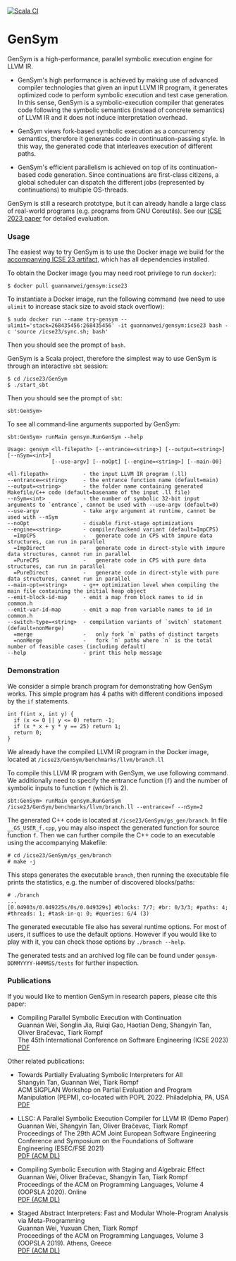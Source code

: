 [![Scala CI](https://github.com/Generative-Program-Analysis/GenSym/actions/workflows/scala.yml/badge.svg)](https://github.com/Generative-Program-Analysis/GenSym/actions/workflows/scala.yml)

# GenSym

GenSym is a high-performance, parallel symbolic execution engine for LLVM IR.

- GenSym's high performance is achieved by making use of advanced
compiler technologies that given an input LLVM IR program, it
generates optimized code to perform symbolic execution and test case generation.
In this sense, GenSym is a symbolic-execution compiler that generates code
following the symbolic semantics (instead of concrete semantics) of LLVM IR
and it does not induce interpretation overhead.

- GenSym views fork-based symbolic execution as a concurrency semantics, therefore
it generates code in continuation-passing style. 
In this way, the generated code that interleaves execution of different paths.

- GenSym's efficient parallelism is achieved on top of its continuation-based
code generation. Since continuations are first-class citizens, a global scheduler
can dispatch the different jobs (represented by continuations) to multiple OS-threads.

GenSym is still a research prototype, but it can already handle a large class
of real-world programs (e.g. programs from GNU Coreutils). 
See our [ICSE 2023 paper](https://continuation.passing.style/static/papers/icse23.pdf) 
for detailed evaluation.

### Usage

The easiest way to try GenSym is to use the Docker image we build for the [accompanying ICSE 23 artifact](https://github.com/Generative-Program-Analysis/icse23-artifact-evaluation), which has all dependencies installed.

To obtain the Docker image (you may need root privilege to run `docker`):

```
$ docker pull guannanwei/gensym:icse23
```

To instantiate a Docker image, run the following command (we need to use
`ulimit` to increase stack size to avoid stack overflow):

```
$ sudo docker run --name try-gensym --ulimit='stack=268435456:268435456' -it guannanwei/gensym:icse23 bash -c 'source /icse23/sync.sh; bash'
```

Then you should see the prompt of `bash`.

GenSym is a Scala project, therefore the simplest way to use GenSym is through
an interactive `sbt` session:

```
$ cd /icse23/GenSym
$ ./start_sbt
```

Then you should see the prompt of `sbt`:
```
sbt:GenSym> 
```

To see all command-line arguments supported by GenSym:

```
sbt:GenSym> runMain gensym.RunGenSym --help

Usage: gensym <ll-filepath> [--entrance=<string>] [--output=<string>] [--nSym=<int>]
              [--use-argv] [--noOpt] [--engine=<string>] [--main-O0]

<ll-filepath>           - the input LLVM IR program (.ll)
--entrance=<string>     - the entrance function name (default=main)
--output=<string>       - the folder name containing generated Makefile/C++ code (default=basename of the input .ll file)
--nSym=<int>            - the number of symbolic 32-bit input arguments to `entrance`, cannot be used with --use-argv (default=0)
--use-argv              - take argv argument at runtime, cannot be used with --nSym
--noOpt                 - disable first-stage optimizations
--engine=<string>       - compiler/backend variant (default=ImpCPS)
  =ImpCPS               -   generate code in CPS with impure data structures, can run in parallel
  =ImpDirect            -   generate code in direct-style with impure data structures, cannot run in parallel
  =PureCPS              -   generate code in CPS with pure data structures, can run in parallel
  =PureDirect           -   generate code in direct-style with pure data structures, cannot run in parallel
--main-opt=<string>     - g++ optimization level when compiling the main file containing the initial heap object
--emit-block-id-map     - emit a map from block names to id in common.h
--emit-var-id-map       - emit a map from variable names to id in common.h
--switch-type=<string>  - compilation variants of `switch` statement (default=nonMerge)
  =merge                -   only fork `m` paths of distinct targets
  =nonMerge             -   fork `n` paths where `n` is the total number of feasible cases (including default)
--help                  - print this help message
```

### Demonstration

We consider a simple branch program for demonstrating how GenSym works.
This simple program has 4 paths with different conditions imposed by the `if` 
statements.

```
int f(int x, int y) {
  if (x <= 0 || y <= 0) return -1;
  if (x * x + y * y == 25) return 1;
  return 0;
}
```

We already have the compiled LLVM IR program in the Docker image, located
at `/icse23/GenSym/benchmarks/llvm/branch.ll`

To compile this LLVM IR program with GenSym, we use following command.
We additionally need to specify the entrance function (`f`) and the 
number of symbolic inputs to function `f` (which is 2).

```
sbt:GenSym> runMain gensym.RunGenSym /icse23/GenSym/benchmarks/llvm/branch.ll --entrance=f --nSym=2
```

The generated C++ code is located at `/icse23/GenSym/gs_gen/branch`.
In file `__GS_USER_f.cpp`, you may also inspect the generated function for source function `f`.
Then we can further compile the C++ code to an executable using the accompanying Makefile:

```
# cd /icse23/GenSym/gs_gen/branch
# make -j
```

This steps generates the executable `branch`, then running the executable file prints the statistics, e.g. the number of discovered blocks/paths:

```
# ./branch
...
[0.04903s/0.049225s/0s/0.049329s] #blocks: 7/7; #br: 0/3/3; #paths: 4; #threads: 1; #task-in-q: 0; #queries: 6/4 (3)
```

The generated executable file also has several runtime options.
For most of users, it suffices to use the default options. However if you would like to
play with it, you can check those options by `./branch --help`.

The generated tests and an archived log file can be found under `gensym-DDMMYYYY-HHMMSS/tests` for further inspection.

### Publications

If you would like to mention GenSym in research papers, please cite this paper:

* Compiling Parallel Symbolic Execution with Continuation  
  Guannan Wei, Songlin Jia, Ruiqi Gao, Haotian Deng, Shangyin Tan, Oliver Bračevac, Tiark Rompf  
  The 45th International Conference on Software Engineering (ICSE 2023)  
  [PDF](https://continuation.passing.style/static/papers/icse23.pdf)

Other related publications:
  
* Towards Partially Evaluating Symbolic Interpreters for All  
  Shangyin Tan, Guannan Wei, Tiark Rompf  
  ACM SIGPLAN Workshop on Partial Evaluation and Program Manipulation (PEPM), co-located with POPL 2022. Philadelphia, PA, USA  
  [PDF](http://continuation.passing.style/static/papers/pepm22.pdf)

* LLSC: A Parallel Symbolic Execution Compiler for LLVM IR (Demo Paper)  
  Guannan Wei, Shangyin Tan, Oliver Bračevac, Tiark Rompf  
  Proceedings of The 29th ACM Joint European Software Engineering Conference and Symposium on the Foundations of Software Engineering (ESEC/FSE 2021)  
  [PDF (ACM DL)](https://dl.acm.org/doi/10.1145/3468264.3473108)

* Compiling Symbolic Execution with Staging and Algebraic Effect  
  Guannan Wei, Oliver Bračevac, Shangyin Tan, Tiark Rompf  
  Proceedings of the ACM on Programming Languages, Volume 4 (OOPSLA 2020). Online  
  [PDF (ACM DL)](https://dl.acm.org/doi/10.1145/3428232)

* Staged Abstract Interpreters: Fast and Modular Whole-Program Analysis via Meta-Programming  
  Guannan Wei, Yuxuan Chen, Tiark Rompf  
  Proceedings of the ACM on Programming Languages, Volume 3 (OOPSLA 2019). Athens, Greece  
  [PDF (ACM DL)](https://dl.acm.org/doi/10.1145/3360552)
